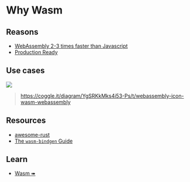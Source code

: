 # Why Wasm

## Reasons

- [WebAssembly 2-3 times faster than Javascript](https://vercel.com/blog/introducing-support-for-webassembly-at-the-edge)
- [Production Ready](https://bytecodealliance.org/articles/wasmtime-1-0-fast-safe-and-production-ready)

## Use cases

![](https://user-images.githubusercontent.com/97060/158044484-13e84872-a725-4710-88cb-7dff9fb8518f.png)

> https://coggle.it/diagram/YgSRKkMks4i53-Ps/t/webassembly-icon-wasm-webassembly

## Resources

- [awesome-rust](https://github.com/katopz/awesome-rust)
- [The `wasm-bindgen` Guide](https://rustwasm.github.io/wasm-bindgen/)

## Learn

- [Wasm ➠](../wasm/mod.md)
